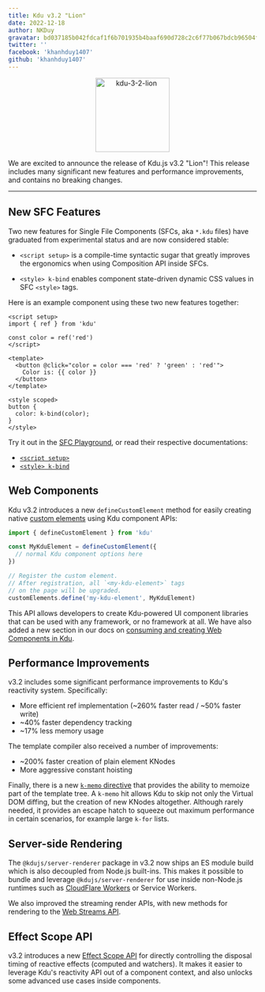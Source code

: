 ```yaml
---
title: Kdu v3.2 "Lion"
date: 2022-12-18
author: NKDuy
gravatar: bd037185b042fdcaf1f6b701935b4baaf690d728c2c6f77b067bdcb96504ff93
twitter: ''
facebook: 'khanhduy1407'
github: 'khanhduy1407'
---
```


<p align="center">
  <img width="150" src="https://github.com/khanhduy1407/blog/assets/68154054/dc4bd6ab-499f-4960-816b-2a7aadde4dae" alt="kdu-3-2-lion">
</p>

We are excited to announce the release of Kdu.js v3.2 "Lion"! This release includes many significant new features and performance improvements, and contains no breaking changes.

---

## New SFC Features

Two new features for Single File Components (SFCs, aka `*.kdu` files) have graduated from experimental status and are now considered stable:

- `<script setup>` is a compile-time syntactic sugar that greatly improves the ergonomics when using Composition API inside SFCs.

- `<style> k-bind` enables component state-driven dynamic CSS values in SFC `<style>` tags.

Here is an example component using these two new features together:

```kdu
<script setup>
import { ref } from 'kdu'

const color = ref('red')
</script>

<template>
  <button @click="color = color === 'red' ? 'green' : 'red'">
    Color is: {{ color }}
  </button>
</template>

<style scoped>
button {
  color: k-bind(color);
}
</style>
```

Try it out in the [SFC Playground](https://kdujs-sfc.web.app/#eNqFkMFugzAQRH9l5QuJFOBOIW3V3/AFzKISwLZ2TaMK8e9dDJWi9pCTNeOZ5/Uu6t37bGhnVaiSDfU+AGOY/VXbfvKOAixA2MEKHbkJEokm2mprnOUAxo2OoNoSp4SwTc7alvnOEYKIgJMf64CiAMpmDsFZeDNjb4ZKq9/+cVYVRAq8QtKMMyZQ7IZWsQ/wEYM9F7AsR2tdIzrf2ZIr84dHRXL4HhHYOI+tOMcMy9aKhAKGtOlte4rq/KKtEOUXW+2qLmrfQzrVPruxs7Kp2NXHBWsl0+zjaSX72bRWnyF4LvJcjBun3Jnsjk1We785Gc029BNmyFPakLszksC1ujxwcjG/kFJC2yIhPeP+if9jb2j52arWH4kLrMk=), or read their respective documentations:

- [`<script setup>`](https://kdu-js.web.app/api/sfc-script-setup.html)
- [`<style> k-bind`](https://kdu-js.web.app/api/sfc-css-features.html#state-driven-dynamic-css)

## Web Components

Kdu v3.2 introduces a new `defineCustomElement` method for easily creating native [custom elements](https://developer.mozilla.org/en-US/docs/Web/Web_Components/Using_custom_elements) using Kdu component APIs:

```js
import { defineCustomElement } from 'kdu'

const MyKduElement = defineCustomElement({
  // normal Kdu component options here
})

// Register the custom element.
// After registration, all `<my-kdu-element>` tags
// on the page will be upgraded.
customElements.define('my-kdu-element', MyKduElement)
```

This API allows developers to create Kdu-powered UI component libraries that can be used with any framework, or no framework at all. We have also added a new section in our docs on [consuming and creating Web Components in Kdu](https://kdu-js.web.app/guide/extras/web-components.html).

## Performance Improvements

v3.2 includes some significant performance improvements to Kdu's reactivity system. Specifically:

- More efficient ref implementation (~260% faster read / ~50% faster write)
- ~40% faster dependency tracking
- ~17% less memory usage

The template compiler also received a number of improvements:

- ~200% faster creation of plain element KNodes
- More aggressive constant hoisting

Finally, there is a new [`k-memo` directive](https://kdu-js.web.app/api/built-in-directives.html#k-memo) that provides the ability to memoize part of the template tree. A `k-memo` hit allows Kdu to skip not only the Virtual DOM diffing, but the creation of new KNodes altogether. Although rarely needed, it provides an escape hatch to squeeze out maximum performance in certain scenarios, for example large `k-for` lists.

## Server-side Rendering

The `@kdujs/server-renderer` package in v3.2 now ships an ES module build which is also decoupled from Node.js built-ins. This makes it possible to bundle and leverage `@kdujs/server-renderer` for use inside non-Node.js runtimes such as [CloudFlare Workers](https://developers.cloudflare.com/workers/) or Service Workers.

We also improved the streaming render APIs, with new methods for rendering to the [Web Streams API](https://developer.mozilla.org/en-US/docs/Web/API/Streams_API).

## Effect Scope API

v3.2 introduces a new [Effect Scope API](https://kdu-js.web.app/api/reactivity-advanced.html#effectscope) for directly controlling the disposal timing of reactive effects (computed and watchers). It makes it easier to leverage Kdu's reactivity API out of a component context, and also unlocks some advanced use cases inside components.
